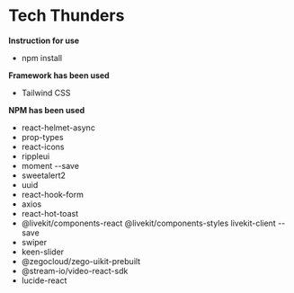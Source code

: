 # Tech Thunders

**Instruction for use**

- npm install

**Framework has been used**

- Tailwind CSS

<!-- packages -->

**NPM has been used**

- react-helmet-async
- prop-types
- react-icons
- rippleui
- moment --save
- sweetalert2
- uuid
- react-hook-form
- axios
- react-hot-toast
- @livekit/components-react @livekit/components-styles livekit-client --save
- swiper
- keen-slider
- @zegocloud/zego-uikit-prebuilt
- @stream-io/video-react-sdk
- lucide-react
